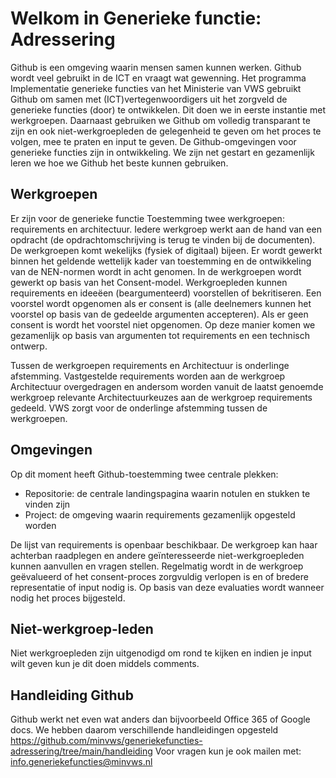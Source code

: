 # Welkom in Generieke functie: Adressering

Github is een omgeving waarin mensen samen kunnen werken. Github wordt veel gebruikt in de ICT en vraagt wat gewenning. Het programma Implementatie generieke functies van het Ministerie van VWS gebruikt Github om samen met (ICT)vertegenwoordigers uit het zorgveld de generieke functies (door) te ontwikkelen. Dit doen we in eerste instantie met werkgroepen. Daarnaast gebruiken we Github om volledig transparant te zijn en ook niet-werkgroepleden de gelegenheid te geven om het proces te volgen, mee te praten en input te geven. De Github-omgevingen voor generieke functies zijn in ontwikkeling. We zijn net gestart en gezamenlijk leren we hoe we Github het beste kunnen gebruiken.

## Werkgroepen
Er zijn voor de generieke functie Toestemming twee werkgroepen: requirements en architectuur. Iedere werkgroep werkt aan de hand van een opdracht (de opdrachtomschrijving is terug te vinden bij de documenten).
De werkgroepen komt wekelijks (fysiek of digitaal) bijeen. Er wordt gewerkt binnen het geldende wettelijk kader van toestemming en de ontwikkeling van de NEN-normen wordt in acht genomen. In de werkgroepen wordt gewerkt op basis van het Consent-model. Werkgroepleden kunnen requirements en ideeëen (beargumenteerd) voorstellen of bekritiseren. Een voorstel wordt opgenomen als er consent is (alle deelnemers kunnen het voorstel op basis van de gedeelde argumenten accepteren). Als er geen consent is wordt het voorstel niet opgenomen. Op deze manier komen we gezamenlijk op basis van argumenten tot requirements en een technisch ontwerp. 

Tussen de werkgroepen requirements en Architectuur is onderlinge afstemming. Vastgestelde requirements worden aan de werkgroep Architectuur overgedragen en andersom worden vanuit de laatst genoemde werkgroep  relevante Architectuurkeuzes aan de werkgroep requirements gedeeld. VWS zorgt voor de onderlinge afstemming tussen de werkgroepen.

## Omgevingen
Op dit moment heeft Github-toestemming twee centrale plekken:
- Repositorie: de centrale landingspagina waarin notulen en stukken te vinden zijn
- Project: de omgeving waarin requirements gezamenlijk opgesteld worden

De lijst van requirements is openbaar beschikbaar. De werkgroep kan haar achterban raadplegen en andere geïnteresseerde niet-werkgroepleden kunnen aanvullen en vragen stellen. Regelmatig wordt in de werkgroep geëvalueerd of het consent-proces zorgvuldig verlopen is en of bredere representatie of input nodig is. Op basis van deze evaluaties wordt wanneer nodig het proces bijgesteld.

## Niet-werkgroep-leden
Niet werkgroepleden zijn uitgenodigd om rond te kijken  en indien je input wilt geven kun je dit doen middels comments. 

## Handleiding Github

Github werkt net even wat anders dan bijvoorbeeld Office 365 of Google docs. We hebben daarom verschillende handleidingen opgesteld 
https://github.com/minvws/generiekefuncties-adressering/tree/main/handleiding
Voor vragen kun je ook mailen met: info.generiekefuncties@minvws.nl 

